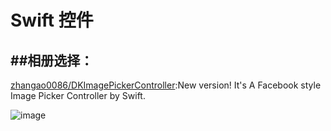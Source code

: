 
# Swift 控件

##相册选择：
---
[zhangao0086/DKImagePickerController](https://github.com/zhangao0086/DKImagePickerController):New version! It's A Facebook style Image Picker Controller by Swift.

![image](https://raw.githubusercontent.com/zhangao0086/DKImagePickerController/develop/Screenshot4.png)     
